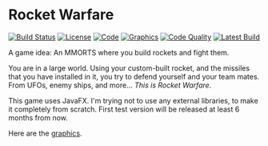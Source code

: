 # Rocket Warfare 
[![Build Status](https://travis-ci.org/theTechnoKid/RocketWarfare.svg?branch=master)](https://travis-ci.org/theTechnoKid/RocketWarfare)
[![License](https://img.shields.io/badge/license-GPLv3-B30055.svg?style=flat-square)](http://www.gnu.org/licenses/gpl-3.0.en.html)
[![Code](https://img.shields.io/badge/code-theTechnoKid-00B304.svg?style=flat-square)](https://github.com/theTechnoKid)
[![Graphics](https://img.shields.io/badge/graphics-UncleBobTheCoder-AEB300.svg?style=flat-square)](https://github.com/UncleBobTheCoder)
[![Code Quality](https://img.shields.io/codacy/4a2075912e5246c28485af3cbc61d470.svg?style=flat-square)]()
[![Latest Build](https://img.shields.io/badge/build-latest_[test]-orange.svg?style=flat-square)](/build/build.jar?raw=true)

A game idea: An MMORTS where you build rockets and fight them.

You are in a large world. Using your custom-built rocket, and the missiles that you have installed in it, you try to defend yourself and your team mates.
From UFOs, enemy ships, and more... *This is Rocket Warfare*.

This game uses JavaFX. I'm trying not to use any external libraries, to make it completely from scratch. First test version will be released at least 6 months from now.

Here are the [graphics](res/images/spritesheet.png).
